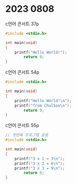# 2023 0808

c언어 콘서트 37p
``` c
#include <stdio.h>

int main(void)
{
	printf("Hello World!");
		return 0;
}
```

c언어 콘서트 54p
``` c
#include <stdio.h>

int main(void)
{
	printf("Hello World!\n");
	printf("from ChulSoo\n");
		return 0;
}

```

c언어 콘서트 55p
```c
// 첫번째 프로그램 응용
#include <stdio.h>

int main(void)
{
	printf("3 x 1 = 3\n");
	printf("3 x 2 = 6\n");
	printf("3 x 3 = 9\n");
		return 0;
}
```

